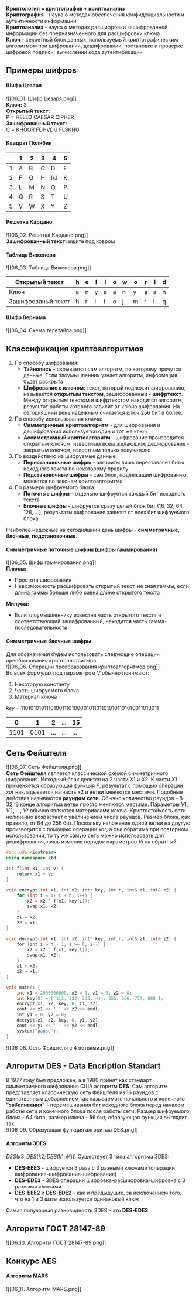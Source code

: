 **Криптология  = криптография + криптоанализ**  
**Криптография** - наука о методах обеспечения конфиденциальности и аутентичности информации  
**Криптоанализ** - наука о методах расшифровки зашифрованной информации без предназначенного для расшифровки ключа  
**Ключ** - секретный блок данных, используемый криптографическим алгоритмом при шифровании, дешифровании, постановке и проверке цифровой подписи, вычислении кода аутентификации
## Примеры шифров
#### Шифр Цезаря
![[06_01. Шифр Цезаря.png]]  
**Ключ:** 3  
**Открытый текст:**  
P = HELLO CAESAR CIPHER  
**Зашифрованный текст:**  
C = KHOOR FDHVDU FLSKHU
#### Квадрат Полибия
|     | 1   | 2   | 3   | 4   | 5   |
| --- | --- | --- | --- | --- | --- |
| 1   | A   | B   | C   | D   | E   |
| 2   | F   | G   | H   | I/J | K   |
| 3   | L   | M   | N   | O   | P   |
| 4   | Q   | R   | S   | T   | U   |
| 5   | V   | W   | X   | Y   | Z   |
#### Решетка Кардано
![[06_02. Решетка Кардано.png]]  
**Зашифрованный текст:** ищите под ковром
#### Таблица Виженера
![[06_03. Таблица Виженера.png]]  

| Открытый текст     | h   | e   | l   | l   | o   | w   | o   | r   | l   | d   |
| ------------------ | --- | --- | --- | --- | --- | --- | --- | --- | --- | --- |
| Ключ               | a   | n   | y   | a   | a   | n   | y   | a   | a   | n   |
| Зашифрованый текст | h   | r   | i   | l   | o   | j   | m   | r   | l   | q   |
#### Шифр Вернама
![[06_04. Схема телетайпа.png]]  
## Классификация криптоалгоритмов
1. По способу шифрования:
	- **Тайнопись** - скрывается сам алгоритм, по которому прячутся данные. Если злоумышленник узнает алгоритм, информация будет раскрыта
	- **Шифрование с ключом**: текст, который подлежит шифрованию, называется **открытым текстом**, зашифрованный - **шифртекст**. Между открытым текстом и шифртекстом находится алгоритм, результат работы которого зависит от ключа шифрования. На сегодняшний день надежным считается ключ 256 бит и более. 
2. По способу использования ключа:
	- **Симметричный криптоалгоритм** - для шифрования и дешифрования используется один и тот же ключ
	- **Ассиметричный криптоалгоритм** - шифрование производится открытым ключом, известным всем желающим; дешифрование - закрытым ключом, известным только получателю
3. По воздействию на шифруемые данные:
	- **Перестановочные шифры** - алгоритм лишь переставляет биты исходного текста по некоторому правилу
	- **Подстановочные шифры** - сам блок, подлежащий шифрованию, меняется по законам криптоалгоритма
4. По размеру шифруемого блока:
	- **Поточные шифры** - отдельно шифруется каждый бит исходного текста
	- **Блочные шифры** - шифруется сразу целый блок бит (16, 32, 64, 128, ...), результаты шифрования зависят от всех бит шифруемого блока. 
  
Наиболее надежные на сегодняшний день шифры - **симметричные**, **блочные**, **подстановочные**. 
#### Симметричные поточные шифры (шифры гаммирования)
![[06_05. Шифр гаммирования.png]]  
**Плюсы:**
- Простота шифрования
- Невозможность расшифровать открытый текст, не зная гаммы, если длина гаммы больше либо равна длине открытого текста
  
**Минусы:**
- Если злоумышленнику известна часть открытого текста и соответствующий зашифрованный, находится часть гамма-последовательности
#### Симметричные блочные шифры
Для обозначения будем использовать следующие операции преобразования криптоалгоритмов:  
![[06_06. Операции преобразования криптоалгоритмов.png]]  
Во всех формулах под параметром $V$ обычно понимают:
1. Некоторую константу
2. Часть шифруемого блока
3. Материал ключа
  
$key$ = 11010101011101001110100001011011010101101010011010011  

| 0    | 1    | 2   | ... | 15  |
| ---- | ---- | --- | --- | --- |
| 1101 | 0101 | ... | ... | ... |
## Сеть Фейштеля
![[06_07. Сеть Фейштеля.png]]  
**Сеть Фейштеля** является классической схемой симметричного шифрования. Исходный блок делится на 2 части $X1$ и $X2$. К части $X1$ применяется образующая функция $F$, результат с помощью операции $xor$ накладывается на часть $x2$ и ветви меняются местами. 
Подобные действия называются **раундом сети**. Обычно количество раундов - 8-32. В конце алгоритма ветви просто меняются местами. Параметры $V1$, $V2$, ..., $Vr$ обычно являются материалами ключа. Криптостойкость сети нелинейно возрастает с увеличением числа раундов. Размер блока, как правило, от 64 до 256 бит. Поскольку наложение одной ветви на другую производится с помощью операции $xor$, а она обратима при повторном использовании, то ту же самую сеть можно использовать для дешифрования, лишь изменив порядок параметров $Vi$ на обратный. 
```cpp
#include <iostream>
using namespace std;

int f(int x1, int v) {
    return x1 + v;
}

void encrypt(int x1, int x2, int* key, int n, int& z1, int& z2) {
    for (int i = 1; i < n; i++) {
        x2 = x2 ^ f(x1, key[i]);
        swap(x1, x2);
    }
    z1 = x2;
    z2 = x1;
}

void decrypt(int x1, int x2, int* key, int n, int& z1, int& z2) {
    for (int i = n - 1; i >= 0; i--) {
        x2 = x2 ^ f(x1, key[i]);
        swap(x1, x2);
    }
    z1 = x2;
    z2 = x1;
}

void main() {
    int x1 = 2000000000, x2 = 1, z1 = 0, z2 = 0;
    int key[8] = { 111, 222, 333, 444, 555, 666, 777, 888 };
    encrypt(x1, x2, key, 8, z1, z2);
    cout << z1 << ' ' << z2 << endl;
    int y1 = 0, y2 = 0;
    decrypt(z1, z2, key, 8, y1, y2);
    cout << y1 << ' ' << y2 << endl;
    system("pause");
}
```
![[06_08. Сеть Фейштеля с 4 ветвями.png]]  
## Алгоритм DES - Data Encription Standart
В 1977 году был предложен, а в 1980 принят как стандарт симметричного шифрования США алгоритм **DES**. Сам алгоритм представляет классическую сеть Фейштеля из 16 раундов с единственным добавлением так называемого начального и конечного **"забеливания"** - перемешивания бит исходного блока перед началом работы сети и конечного блока после работы сети. Размер шифруемого блока - 64 бита, размер ключа - 56 бит, образующая функция выглядит так:  
![[06_09. Образующая функция алгоритма DES.png]]  
#### Алгоритм 3DES
$DES(k3; DES(k2; DES(k1; M)))$
Существует 3 типа алгоритма 3DES:
- **DES-EEE3** - шифруется 3 раза с 3 разными ключами (операции шифрование-шифрование-шифрование)
- **DES-EDE3** - 3DES операции шифровка-расшифровка-шифровка с 3 разными ключами
- **DES-EEE2** и **DES-EDE2** - как и предыдущие, за исключением того, что на 1 и 3 шаге используется одинаковый ключ
  
Самая популярная разновидность 3DES - это **DES-EDE3**
## Алгоритм ГОСТ 28147-89
![[06_10. Алгоритм ГОСТ 28147-89.png]]  
## Конкурс AES
#### Алгоритм MARS
![[06_11. Алгоритм MARS.png]]